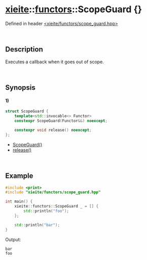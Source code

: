 # [xieite](../../xieite.md)\:\:[functors](../../functors.md)\:\:ScopeGuard \{\}
Defined in header [<xieite/functors/scope_guard.hpp>](../../../include/xieite/functors/scope_guard.hpp)

&nbsp;

## Description
Executes a callback when it goes out of scope.

&nbsp;

## Synopsis
#### 1)
```cpp
struct ScopeGuard {
    template<std::invocable<> Functor>
    constexpr ScopeGuard(Functor&&) noexcept;

    constexpr void release() noexcept;
};
```
- [ScopeGuard\(\)](./structures/scope_guard/1/operators/constructor.md)
- [release\(\)](./structures/scope_guard/1/release.md)

&nbsp;

## Example
```cpp
#include <print>
#include "xieite/functors/scope_guard.hpp"

int main() {
    xieite::functors::ScopeGuard _ = [] {
        std::println("foo");
    };

    std::println("bar");
}
```
Output:
```
bar
foo
```
